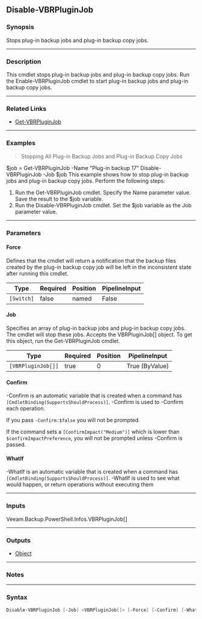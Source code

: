 Disable-VBRPluginJob
--------------------

### Synopsis
Stops plug-in backup jobs and plug-in backup copy jobs.

---

### Description

This cmdlet stops plug-in backup jobs and plug-in backup copy jobs.
Run the Enable-VBRPluginJob cmdlet to start plug-in backup jobs and plug-in backup copy jobs.

---

### Related Links
* [Get-VBRPluginJob](Get-VBRPluginJob)

---

### Examples
> Stopping All Plug-in Backup Jobs and Plug-in Backup Copy Jobs

$job = Get-VBRPluginJob -Name "Plug-in backup 17"
Disable-VBRPluginJob -Job $job
This example shows how to stop plug-in backup jobs and plug-in backup copy jobs.
Perform the following steps:
1. Run the Get-VBRPluginJob cmdlet. Specify the Name parameter value. Save the result to the $job variable.
2. Run the Disable-VBRPluginJob cmdlet. Set the $job variable as the Job parameter value.

---

### Parameters
#### **Force**
Defines that the cmdlet will return a notification that the backup files created by the plug-in backup copy job will be left in the inconsistent state after running this cmdlet.

|Type      |Required|Position|PipelineInput|
|----------|--------|--------|-------------|
|`[Switch]`|false   |named   |False        |

#### **Job**
Specifies an array of plug-in backup jobs and plug-in backup copy jobs. The cmdlet will stop these jobs. Accepts the VBRPluginJob[] object.  To get this object, run the Get-VBRPluginJob cmdlet.

|Type              |Required|Position|PipelineInput |
|------------------|--------|--------|--------------|
|`[VBRPluginJob[]]`|true    |0       |True (ByValue)|

#### **Confirm**
-Confirm is an automatic variable that is created when a command has ```[CmdletBinding(SupportsShouldProcess)]```.
-Confirm is used to -Confirm each operation.

If you pass ```-Confirm:$false``` you will not be prompted.

If the command sets a ```[ConfirmImpact("Medium")]``` which is lower than ```$confirmImpactPreference```, you will not be prompted unless -Confirm is passed.

#### **WhatIf**
-WhatIf is an automatic variable that is created when a command has ```[CmdletBinding(SupportsShouldProcess)]```.
-WhatIf is used to see what would happen, or return operations without executing them

---

### Inputs
Veeam.Backup.PowerShell.Infos.VBRPluginJob[]

---

### Outputs
* [Object](https://learn.microsoft.com/en-us/dotnet/api/System.Object)

---

### Notes

---

### Syntax
```PowerShell
Disable-VBRPluginJob [-Job] <VBRPluginJob[]> [-Force] [-Confirm] [-WhatIf] [<CommonParameters>]
```
